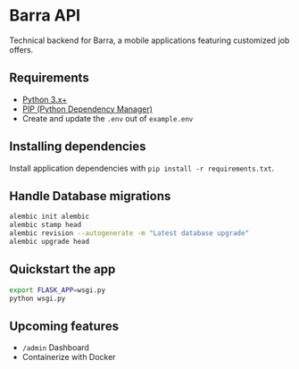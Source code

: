 # Barra API
Technical backend for Barra, a mobile applications featuring customized job offers.

## Requirements
* [Python 3.x+](https://www.python.org/downloads/)
* [PIP (Python Dependency Manager)](https://pip.pypa.io/en/stable/installing/)
* Create and update the `.env` out of `example.env`


## Installing dependencies
Install application dependencies with `pip install -r requirements.txt`.

## Handle Database migrations

```bash
alembic init alembic
alembic stamp head
alembic revision --autogenerate -m "Latest database upgrade"
alembic upgrade head
```

## Quickstart the app
```bash
export FLASK_APP=wsgi.py 
python wsgi.py
```
## Upcoming features 
* `/admin` Dashboard 
* Containerize with Docker